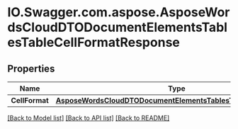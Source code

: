 # IO.Swagger.com.aspose.AsposeWordsCloudDTODocumentElementsTablesTableCellFormatResponse
## Properties

Name | Type | Description | Notes
------------ | ------------- | ------------- | -------------
**CellFormat** | [**AsposeWordsCloudDTODocumentElementsTablesTableCellFormatDto**](AsposeWordsCloudDTODocumentElementsTablesTableCellFormatDto.md) | Table. | [optional] 

[[Back to Model list]](../README.md#documentation-for-models) [[Back to API list]](../README.md#documentation-for-api-endpoints) [[Back to README]](../README.md)

